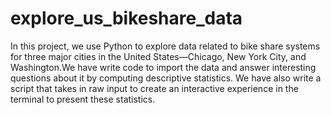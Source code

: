 # explore_us_bikeshare_data
In this project, we use Python to explore data related to bike share systems for three major cities in the United States—Chicago, New York City, and Washington.We have write code to import the data and answer interesting questions about it by computing descriptive statistics. We have also write a script that takes in raw input to create an interactive experience in the terminal to present these statistics.